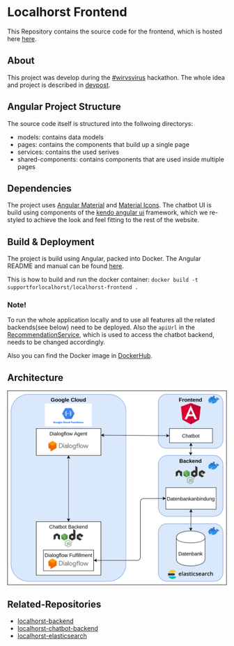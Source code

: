 # Localhorst Frontend
This  Repository contains the source code for the frontend, which is hosted here [here](http://support-for-localhorst.philenius.de/).

## About
This project was develop during the [#wirvsvirus](https://wirvsvirushackathon.org/) hackathon. The whole idea and project is described
 in [devpost](https://devpost.com/software/1_016_a_lokale_unternehmen_support_your_localho-r-st).

## Angular Project Structure
The source code itself is structured into the follwoing directorys:
- models: contains data models
- pages: contains the components that build up a single page
- services: contains the used serives
- shared-components: contains components that are used inside multiple pages

## Dependencies
The project uses [Angular Material](https://material.angular.io/) and [Material Icons](https://material.io/resources/icons/?style=baseline).
The chatbot UI is build using components of the [kendo angular ui](https://www.telerik.com/kendo-angular-ui/components/conversationalui/integrations/dialogflow/) framework, which we re-styled to achieve the look and feel fitting to the rest of the website.

## Build & Deployment
The project is build using Angular, packed into Docker. The Angular README and manual can be found [here](/app/README.md).

This is how to build and run the docker container:
`docker build -t supportforlocalhorst/localhorst-frontend .`

### Note!
To run the whole application locally and to use all features all the related backends(see below) need to be deployed. Also the `apiUrl` in the [RecommendationService](/app/src/app/services/recommendation.service.ts), which is used to access the chatbot backend, needs to be changed accordingly.

Also you can find the Docker image in [DockerHub](https://hub.docker.com/repository/docker/supportforlocalhorst/localhorst-frontend).

## Architecture
![architecture overview diagram](/Architecture.png)

## Related-Repositories
- [localhorst-backend](https://github.com/Social-Developers-Club/localhorst-backend)
- [localhorst-chatbot-backend](https://github.com/Social-Developers-Club/localhorst-chatbot-backend)
- [localhorst-elasticsearch](https://github.com/Social-Developers-Club/localhorst-elasticsearch)
